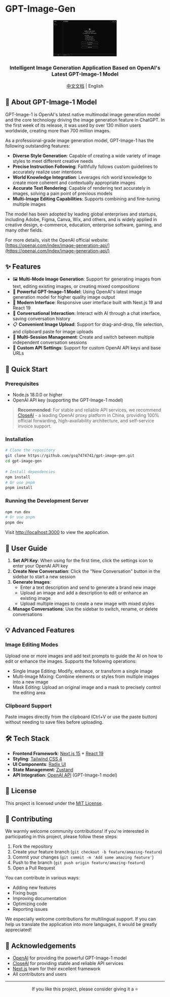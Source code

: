 # GPT-Image-Gen

<div align="center">
  <img src="public/screenshot.png" alt="GPT-Image-Gen Screenshot" width="200"/>
  <h3>Intelligent Image Generation Application Based on OpenAI's Latest GPT-Image-1 Model</h3>
  <p><a href="README.md">中文文档</a> | English</p>
</div>

## 🌟 About GPT-Image-1 Model

GPT-Image-1 is OpenAI's latest native multimodal image generation model and the core technology driving the image generation feature in ChatGPT. In the first week of its release, it was used by over 130 million users worldwide, creating more than 700 million images.

As a professional-grade image generation model, GPT-Image-1 has the following outstanding features:

- **Diverse Style Generation**: Capable of creating a wide variety of image styles to meet different creative needs
- **Precise Instruction Following**: Faithfully follows custom guidelines to accurately realize user intentions
- **World Knowledge Integration**: Leverages rich world knowledge to create more coherent and contextually appropriate images
- **Accurate Text Rendering**: Capable of rendering text accurately in images, solving a pain point of previous models
- **Multi-Image Editing Capabilities**: Supports combining and fine-tuning multiple images

The model has been adopted by leading global enterprises and startups, including Adobe, Figma, Canva, Wix, and others, and is widely applied in creative design, e-commerce, education, enterprise software, gaming, and many other fields.

For more details, visit the OpenAI official website: [https://openai.com/index/image-generation-api/](https://openai.com/index/image-generation-api/)

## ✨ Features

- 🖼️ **Multi-Mode Image Generation**: Support for generating images from text, editing existing images, or creating mixed compositions
- 🧠 **Powerful GPT-Image-1 Model**: Using OpenAI's latest image generation model for higher quality image output
- 📱 **Modern Interface**: Responsive user interface built with Next.js 19 and React 19
- 💬 **Conversational Interaction**: Interact with AI through a chat interface, saving conversation history
- 📋 **Convenient Image Upload**: Support for drag-and-drop, file selection, and clipboard paste for image uploads
- 🔄 **Multi-Session Management**: Create and switch between multiple independent conversation sessions
- 🔧 **Custom API Settings**: Support for custom OpenAI API keys and base URLs

## 🚀 Quick Start

### Prerequisites

- Node.js 18.0.0 or higher
- OpenAI API key (supporting the GPT-Image-1 model)

> **Recommended**: For stable and reliable API services, we recommend [CloseAI](https://referer.shadowai.xyz/r/17236) - a leading OpenAI proxy platform in China, providing 100% official forwarding, high-availability architecture, and self-service invoice support.

### Installation

```bash
# Clone the repository
git clone https://github.com/gsq7474741/gpt-image-gen.git
cd gpt-image-gen

# Install dependencies
npm install
# Or use pnpm
pnpm install
```

### Running the Development Server

```bash
npm run dev
# Or use pnpm
pnpm dev
```

Visit [http://localhost:3000](http://localhost:3000) to view the application.

## 📖 User Guide

1. **Set API Key**: When using for the first time, click the settings icon to enter your OpenAI API key
2. **Create New Conversation**: Click the "New Conversation" button in the sidebar to start a new session
3. **Generate Images**:
   - Enter a text description and send to generate a brand new image
   - Upload an image and add a description to edit or enhance an existing image
   - Upload multiple images to create a new image with mixed styles
4. **Manage Conversations**: Use the sidebar to switch, rename, or delete conversations

## 💡 Advanced Features

### Image Editing Modes

Upload one or more images and add text prompts to guide the AI on how to edit or enhance the images. Supports the following operations:

- Single Image Editing: Modify, enhance, or transform a single image
- Multi-Image Mixing: Combine elements or styles from multiple images into a new image
- Mask Editing: Upload an original image and a mask to precisely control the editing area

### Clipboard Support

Paste images directly from the clipboard (Ctrl+V or use the paste button) without needing to save files before uploading.

## 🛠️ Tech Stack

- **Frontend Framework**: [Next.js 15](https://nextjs.org/) + [React 19](https://reactjs.org/)
- **Styling**: [Tailwind CSS 4](https://tailwindcss.com/)
- **UI Components**: [Radix UI](https://www.radix-ui.com/)
- **State Management**: [Zustand](https://github.com/pmndrs/zustand)
- **API Integration**: [OpenAI API](https://platform.openai.com/) (GPT-Image-1 model)

## 📝 License

This project is licensed under the [MIT License](LICENSE).

## 👷 Contributing

We warmly welcome community contributions! If you're interested in participating in this project, please follow these steps:

1. Fork the repository
2. Create your feature branch (`git checkout -b feature/amazing-feature`)
3. Commit your changes (`git commit -m 'Add some amazing feature'`)
4. Push to the branch (`git push origin feature/amazing-feature`)
5. Open a Pull Request

You can contribute in various ways:

- Adding new features
- Fixing bugs
- Improving documentation
- Optimizing code
- Reporting issues

We especially welcome contributions for multilingual support. If you can help us translate the application into more languages, it would be greatly appreciated!

## 🙏 Acknowledgements

- [OpenAI](https://openai.com/) for providing the powerful GPT-Image-1 model
- [CloseAI](https://referer.shadowai.xyz/r/17236) for providing stable and reliable API services
- [Next.js](https://nextjs.org/) team for their excellent framework
- All contributors and users

---

<div align="center">
  <p>If you like this project, please consider giving it a ⭐️</p>
</div>
